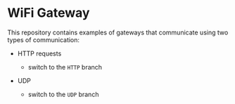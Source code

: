 # WiFi Gateway

This repository contains examples of gateways that communicate using two types of communication:

* HTTP requests

    * switch to the `HTTP` branch
* UDP
    * switch to the `UDP` branch
